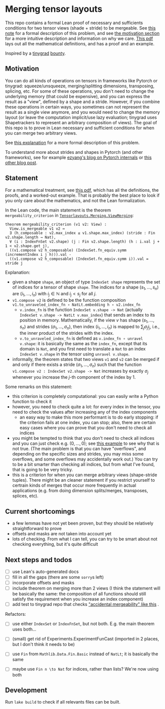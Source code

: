 # Merging tensor layouts

This repo contains a formal Lean proof of necessary and sufficients conditions for
two tensor views (shade + stride) to be mergeable.
See [this note](doc/problem-formalization.md) for a formal description of this problem, and see [the motivation section](#motivation) for a more intuitive description and information on why we care.
[This pdf](paper/main.pdf) lays out all the mathematical definitions,
and has a proof and an example.

Inspired by a [tinygrad](https://github.com/tinygrad/tinygrad) [bounty](https://github.com/tinygrad/tinygrad/issues/1641).

## Motivation

You can do all kinds of operations on tensors in frameworks like Pytorch or tinygrad: squeeze/unsqueeze, merging/splitting dimensions, transposing, splicing, etc.
For some of these operations, you don't need to change the underlying memory (that could be expensive),
and you can express the result as a "view", defined by a shape and a stride.
However, if you combine these operations in certain ways, you sometimes can not represent the
result as a single view anymore, and you would need to change the memory layout
(or leave the computation implicit/use lazy evaluation; tinygrad uses Shapetrackers to represent
an arbitrary composition of views).
The goal of this repo is to prove in Lean necessary and sufficient conditions for when you can merge two arbitrary views.

See [this explanation](doc/problem-formalization.md) for a more formal description of this problem.

To understand more about strides and shapes in Pytorch (and other frameworks),
see for example
[ezyang's blog on Pytorch internals](http://blog.ezyang.com/2019/05/pytorch-internals/)
or [this other blog post](https://martinlwx.github.io/en/how-to-reprensent-a-tensor-or-ndarray/).


## Statement

For a mathematical treatment, see [this pdf](paper/main.pdf), which has all the definitions, the proofs, and a worked-out example.
That is probably the best place to look if you only care about the mathematics, and not the Lean formalization.

In the Lean code,
the main statement is the theorem `mergeability_criterion` in [`Tensorlayouts.Merging.ViewMerging`](Tensorlayouts/Merging/ViewMerging.lean):

```lean
theorem mergeability_criterion (v1 v2: View) :
  View.is_mergeable v1 v2 ↔
  ∃ (h_composable : v2.max_index ≤ v1.shape.max_index) (stride : Fin v2.shape.length → Nat),
  ∀ (i : IndexFnSet v2.shape) (j : Fin v2.shape.length) (h : i.val j + 1 < v2.shape.get j),
  ((v1.compose v2 h_composable) (IndexSet.fn_equiv.symm (incrementIndex i j h))).val -
  ((v1.compose v2 h_composable) (IndexSet.fn_equiv.symm i)).val = stride j
```

Explanation:

- given a shape `shape`, an object of type `IndexSet shape` represents the set of indices for a tensor of shape `shape`. The indices for a shape $(s_1, \ldots, s_n)$ are $(i_1, \ldots, i_n)$ with $i_j \in \mathbb N$ and $i_j < s_j$ for all $j$. 
- `v1.compose v2` is defined to be the function composition `v1.to_unraveled_index_fn ∘ NatLt.embedding h ∘ v2.index_fn`
  - `v.index_fn` is the function `IndexSet v.shape -> Nat` (actually `IndexSet v.shape -> NatLt v.max_index`) that sends an index to its position in memory. Mathematically, if the view $v$ has shape $(s_1, \ldots, s_n)$ and strides $(\sigma_1, \ldots, \sigma_n)$, then index $(i_1, \ldots, i_n)$ is mapped to $\sum_j \sigma_j i_j$, i.e., the inner product of the strides with the index.
  - `v.to_unraveled_index_fn` is defined as `v.index_fn ∘ unravel v.shape`: it is basically the same as the `index_fn`, except that its domain is `Nat`, and you first need to translate a `Nat` to an index `IndexSet v.shape` in the tensor using `unravel v.shape`.
- informally, the theorem states that two views `v1` and `v2` can be merged if and only if there exists a stride $(\sigma_1, \ldots, \sigma_n)$ such that the function `v1.compose v2 : IndexSet v2.shape -> Nat` increases by exactly $\sigma_j$ whenever you increase the $j$-th component of the index by 1.

Some remarks on this statement:

- this criterion is completely computational: you can easily write a Python function to check it
- however, you need to check quite a lot: for every index in the tensor, you need to check the values after increasing any of the index components
  - an easy way to make this more performant is to do early stopping: if the criterion fails at one index, you can stop; also, there are certain easy cases where you can prove that you don't need to check all indices
- you might be tempted to think that you don't need to check all indices and you can just check e.g. $(0, \ldots, 0)$; see [this example](doc/example-accidental-mergeability.md) to see why that is not true. (The main problem is that you can have "overflows", and depending on the specific sizes and strides, you may miss some overflows, and some overflows may accidentally work out.) You can try to be a bit smarter than checking all indices, but from what I've found, that is going to be very tricky.
- this is a criterion for when you can merge arbitrary views (shape-stride tuples). There might be an cleaner statement if you restrict yourself to certrain kinds of merges that occur more frequently in actual applications (e.g. from doing dimension splits/merges, transposes, splices, etc).

## Current shortcomings

- a few lemmas have not yet been proven, but they should be relatively straightforward to prove
- offsets and masks are not taken into account yet
- lots of checking. From what I can tell, you can try to be smart about not checking everything, but it's quite difficult


## Next steps and todos

- [ ] use Lean's auto-generated docs
- [ ] fill in all the gaps (there are some `sorry`s left)
- [ ] incorporate offsets and masks
- [ ] include theorem on merging more than 2 views (I think the statement will be basically the same: the composition of all functions should still satisfy the requirement when you increase an index component) 
- [ ] add test to tinygrad repo that checks ["accidental mergeability" like this](doc/example-accidental-mergeability.md) .
 
Refactors:

- [ ] use either `IndexSet` or `IndexFnSet`, but not both. E.g. the main theorem uses both...
- [ ] (small) get rid of Experiments.ExperimentFunCast (imported in 2 places, but I don't think it needs to be)
- [ ] use `Fin` from `Mathlib.Data.Fin.Basic` instead of `NatLt`; it is basically the same
- [ ] maybe use `Fin n \to Nat` for indices, rather than lists? We're now using both


## Development

Run `lake build` to check if all relevants files can be built.